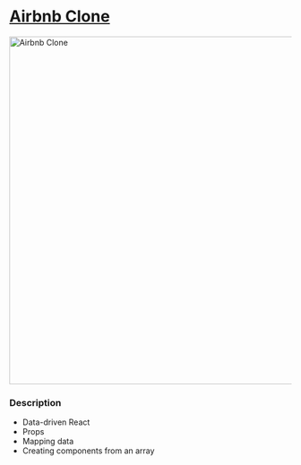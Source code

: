 # [Airbnb Clone]()

<img width="621" alt="Airbnb Clone" src="https://user-images.githubusercontent.com/82247833/201847584-72c1c669-9cc9-4ea4-b782-35ca83f080f1.png">

### Description

* Data-driven React 
* Props
* Mapping data 
* Creating components from an array 

